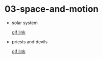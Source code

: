 # 03-space-and-motion

+ solar system

  [gif link](./assets/solar-system.gif)

+ priests and devils

  [gif link](./assets/priests-and-devils.gif)

